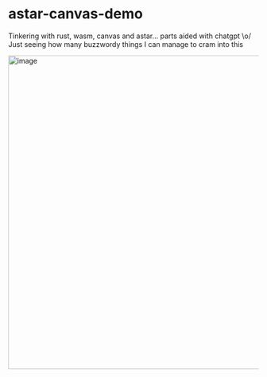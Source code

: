 # astar-canvas-demo

Tinkering with rust, wasm, canvas and astar... parts aided with chatgpt \o/   
Just seeing how many buzzwordy things I can manage to cram into this

<img width="631" alt="image" src="https://user-images.githubusercontent.com/3233758/214953479-9dbc4b90-c117-4c76-8408-b514972dcc38.png">
